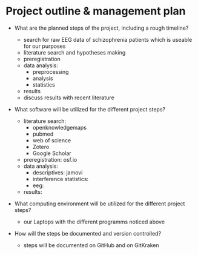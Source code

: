 # Project outline & management plan

* What are the planned steps of the project, including a rough timeline?
  * search for raw EEG data of schizophrenia patients which is useable for our purposes
  * literature search and hypotheses making
  * preregistration
  * data analysis:
    * preprocessing
    * analysis
    * statistics 
  * results
  * discuss results with recent literature

* What software will be utilized for the different project steps?
  * literature search: 
    * openknowledgemaps
    * pubmed
    * web of science
    * Zotero
    * Google Scholar
  * preregistration: osf.io
  * data analysis: 
    * descriptives: jamovi
    * interference statistics:
    * eeg:
  * results:

* What computing environment will be utilized for the different project steps?
  * our Laptops with the different programms noticed above 

* How will the steps be documented and version controlled?
  * steps will be documented on GitHub and on GitKraken
  
